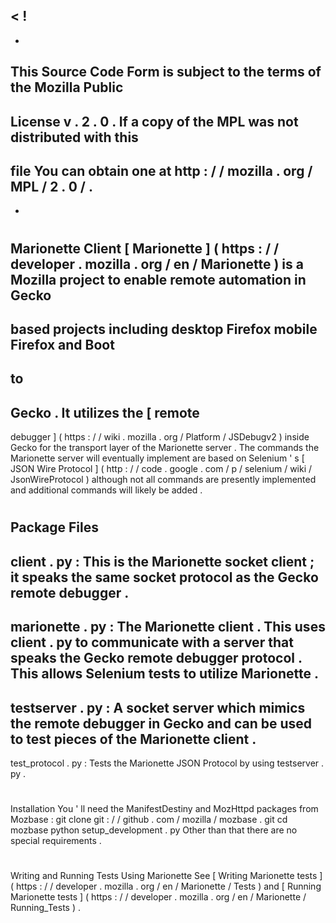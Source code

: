 <
!
-
-
This
Source
Code
Form
is
subject
to
the
terms
of
the
Mozilla
Public
-
License
v
.
2
.
0
.
If
a
copy
of
the
MPL
was
not
distributed
with
this
-
file
You
can
obtain
one
at
http
:
/
/
mozilla
.
org
/
MPL
/
2
.
0
/
.
-
-
>
#
Marionette
Client
[
Marionette
]
(
https
:
/
/
developer
.
mozilla
.
org
/
en
/
Marionette
)
is
a
Mozilla
project
to
enable
remote
automation
in
Gecko
-
based
projects
including
desktop
Firefox
mobile
Firefox
and
Boot
-
to
-
Gecko
.
It
utilizes
the
[
remote
-
debugger
]
(
https
:
/
/
wiki
.
mozilla
.
org
/
Platform
/
JSDebugv2
)
inside
Gecko
for
the
transport
layer
of
the
Marionette
server
.
The
commands
the
Marionette
server
will
eventually
implement
are
based
on
Selenium
'
s
[
JSON
Wire
Protocol
]
(
http
:
/
/
code
.
google
.
com
/
p
/
selenium
/
wiki
/
JsonWireProtocol
)
although
not
all
commands
are
presently
implemented
and
additional
commands
will
likely
be
added
.
#
#
Package
Files
-
client
.
py
:
This
is
the
Marionette
socket
client
;
it
speaks
the
same
socket
protocol
as
the
Gecko
remote
debugger
.
-
marionette
.
py
:
The
Marionette
client
.
This
uses
client
.
py
to
communicate
with
a
server
that
speaks
the
Gecko
remote
debugger
protocol
.
This
allows
Selenium
tests
to
utilize
Marionette
.
-
testserver
.
py
:
A
socket
server
which
mimics
the
remote
debugger
in
Gecko
and
can
be
used
to
test
pieces
of
the
Marionette
client
.
-
test_protocol
.
py
:
Tests
the
Marionette
JSON
Protocol
by
using
testserver
.
py
.
#
#
Installation
You
'
ll
need
the
ManifestDestiny
and
MozHttpd
packages
from
Mozbase
:
git
clone
git
:
/
/
github
.
com
/
mozilla
/
mozbase
.
git
cd
mozbase
python
setup_development
.
py
Other
than
that
there
are
no
special
requirements
.
#
#
Writing
and
Running
Tests
Using
Marionette
See
[
Writing
Marionette
tests
]
(
https
:
/
/
developer
.
mozilla
.
org
/
en
/
Marionette
/
Tests
)
and
[
Running
Marionette
tests
]
(
https
:
/
/
developer
.
mozilla
.
org
/
en
/
Marionette
/
Running_Tests
)
.
